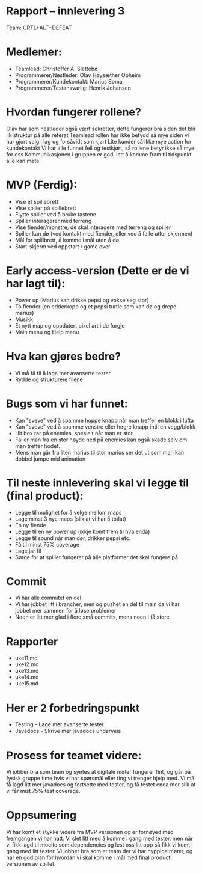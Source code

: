# Rapport – innlevering 3
Team: CRTL+ALT+DEFEAT

# Medlemer:
* Teamlead: Christoffer A. Slettebø
* Programmerer/Nestleder: Olav Høysæther Opheim
* Programmerer/Kundekontakt: Marius Soma
* Programmerer/Testansvarlig: Henrik Johansen

# Hvordan fungerer rollene?
Olav har som nestleder også vært sekretær, dette fungerer bra siden det blir lik struktur på alle referat
Teamlead rollen har ikke betydd så mye siden vi har gjort valg i lag og forsåvidt sam kjørt
Lite kunder så ikke mye action for kundekontakt
Vi har alle funnet feil og testkjørt, så rollene betyr ikke så mye for oss
Kommunikasjonen i gruppen er god, lett å komme fram til tidspunkt alle kan møte


# MVP (Ferdig):
* Vise et spillebrett
* Vise spiller på spillebrett
* Flytte spiller ved å bruke tastene
* Spiller interagerer med terreng
* Vise fiender/monstre; de skal interagere med terreng og spiller
* Spiller kan dø (ved kontakt med fiender, eller ved å falle utfor skjermen)
* Mål for spillbrett, å komme i mål uten å dø
* Start-skjerm ved oppstart / game over

# Early access-version (Dette er de vi har lagt til):
* Power up (Marius kan drikke pepsi og vokse seg stor)
* To fiender (en edderkopp og et pepsi turtle som kan dø og drepe marius)
* Musikk
* Et nytt map og oppdatert pixel art i de forgje
* Main menu og Help menu

# Hva kan gjøres bedre?
* Vi må få til å lage mer avanserte tester
* Rydde og strukturere filene

# Bugs som vi har funnet:
* Kan "sveve" ved å spamme hoppe knapp når man treffer en blokk i lufta
* Kan "sveve" ved å spamme venstre eller høgre knapp intil en vegg/blokk
* Hit box rar på enemies, spesielt når man er stor
* Faller man fra en stor høyde ned på enemies kan også skade selv om man treffer hodet. 
* Mens man går fra liten marius til stor marius ser det ut som man kan dobbel jumpe mid animation

# Til neste innlevering skal vi legge til (final product):
* Legge til mulighet for å velge mellom maps
* Lage minst 3 nye maps (slik at vi har 5 totlat)
* En ny fiende
* Legge til en ny power up (ikkje komt frem til hva enda)
* Legge til sound når man dør, drikker pepsi etc.
* Få til minst 75% coverage
* Lage jar fil
* Sørge for at spillet fungerer på alle platformer det skal fungere på


# Commit
* Vi har alle commitet en del
* Vi har jobbet litt i brancher, men og pushet en del til main da vi har jobbet mer sammen for å løse problemer
* Noen er litt mer glad i flere små commits, mens noen i få store


# Rapporter
* uke11.md
* uke12.md
* uke13.md
* uke14.md
* uke15.md

# Her er 2 forbedringspunkt
* Testing - Lage mer avanserte tester
* Javadocs - Skrive mer javadocs underveis

# Prosess for teamet videre:
Vi jobber bra som team og syntes at digitale møter fungerer fint, og går på fysisk gruppe time hvis vi har spørsmål eller ting vi trenger hjelp med. Vi må få lagd litt mer javadocs og fortsette med tester, og få testet enda mer slik at vi får mist 75% test coverage.

# Oppsumering
Vi har komt et stykke videre fra MVP versionen og er fornøyed med fremgangen vi har hatt. Vi slet litt med å komme i gang med tester, men når vi fikk lagd til mocito som dependencies og lest oss litt opp så fikk vi komt i gang med litt tester. Vi jobber bra som et team der vi har hyppige møter, og har en god plan for hvordan vi skal komme i mål med final product versionen av spillet.
